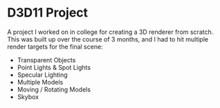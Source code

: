 # D3D11 Project

A project I worked on in college for creating a 3D renderer from scratch. This was built up over the course of 3 months, and I had to hit multiple render targets for the final scene:
* Transparent Objects
* Point Lights & Spot Lights
* Specular Lighting
* Multiple Models
* Moving / Rotating Models
* Skybox
